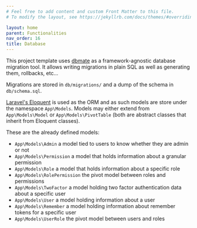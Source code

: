 ```yaml
---
# Feel free to add content and custom Front Matter to this file.
# To modify the layout, see https://jekyllrb.com/docs/themes/#overriding-theme-defaults

layout: home
parent: Functionalities
nav_order: 16
title: Database
---
```


This project template uses [dbmate](https://github.com/turnitin/dbmate#usage) as a framework-agnostic database migration
tool. It allows writing migrations in plain SQL as well as generating them, rollbacks, etc...

Migrations are stored in `db/migrations/` and a dump of the schema in `db/schema.sql`.

[Laravel's Eloquent](https://laravel.com/docs/8.x/eloquent) is used as the ORM and as such models are store under
the namespace `App\Models`. Models may either extend from `App\Models\Model` or `App\Models\PivotTable`
(both are abstract classes that inherit from Eloquent classes).

These are the already defined models:
* `App\Models\Admin` a model tied to users to know whether they are admin or not
* `App\Models\Permission` a model that holds information about a granular permission
* `App\Models\Role` a model that holds information about a specific role
* `App\Models\RolePermission` the pivot model between roles and permissions
* `App\Models\TwoFactor` a model holding two factor authentication data about a specific user
* `App\Models\User` a model holding information about a user
* `App\Models\Remember` a model holding information about remember tokens for a specific user
* `App\Models\UserRole` the pivot model between users and roles
